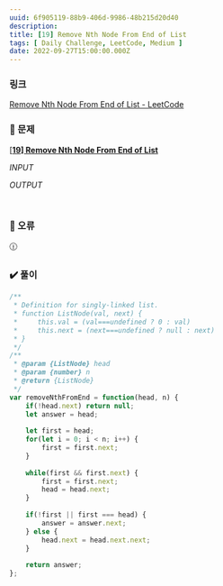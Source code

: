 ```yaml
---
uuid: 6f905119-88b9-406d-9986-48b215d20d40
description: 
title: [19] Remove Nth Node From End of List
tags: [ Daily Challenge, LeetCode, Medium ]
date: 2022-09-27T15:00:00.000Z
---
```








### 링크

[Remove Nth Node From End of List - LeetCode](https://leetcode.com/problems/remove-nth-node-from-end-of-list/)

### 📝 문제

[[**19] Remove Nth Node From End of List**](%5B19%5D%20Remove%20Nth%20Node%20From%20End%20of%20List%20208a3ac8a7624a82a205ae6476b002fc.md) 

*INPUT*

*OUTPUT*

```jsx

```

```jsx

```

### 🚨 오류

<aside>
🕧

</aside>

### ✔️ 풀이

```jsx
/**
 * Definition for singly-linked list.
 * function ListNode(val, next) {
 *     this.val = (val===undefined ? 0 : val)
 *     this.next = (next===undefined ? null : next)
 * }
 */
/**
 * @param {ListNode} head
 * @param {number} n
 * @return {ListNode}
 */
var removeNthFromEnd = function(head, n) {
    if(!head.next) return null;
    let answer = head;
    
    let first = head;
    for(let i = 0; i < n; i++) {
        first = first.next;
    }
    
    while(first && first.next) {
        first = first.next;
        head = head.next;
    }
    
    if(!first || first === head) {
        answer = answer.next;
    } else {
        head.next = head.next.next;   
    }
    
    return answer;
};
```
